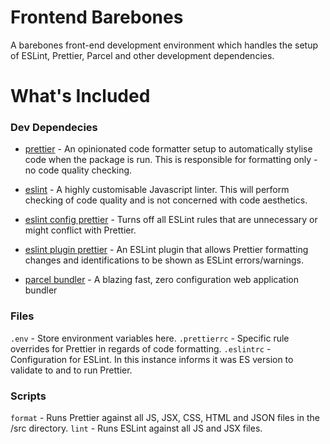 # Frontend Barebones

A barebones front-end development environment which handles the setup of ESLint, Prettier, Parcel and other development dependencies.

# What's Included
### Dev Dependecies

- [prettier](https://github.com/prettier/prettier) - An opinionated code formatter setup to automatically stylise code when the package is run. This is responsible for formatting only - no code quality checking.

- [eslint](https://github.com/eslint/eslint) - A highly customisable Javascript linter. This will perform checking of code quality and is not concerned with code aesthetics.

- [eslint config prettier](https://github.com/prettier/eslint-config-prettier) -  Turns off all ESLint rules that are unnecessary or might conflict with Prettier.

- [eslint plugin prettier](https://github.com/prettier/eslint-plugin-prettier) - An ESLint plugin that allows Prettier formatting changes and identifications to be shown as ESLint errors/warnings. 

- [parcel bundler](https://github.com/parcel-bundler/parcel) - A blazing fast, zero configuration web application bundler

### Files
`.env` - Store environment variables here. 
`.prettierrc` - Specific rule overrides for Prettier in regards of code formatting. 
`.eslintrc` - Configuration for ESLint. In this instance informs it was ES version to validate to and to run Prettier. 

### Scripts
`format` - Runs Prettier against all JS, JSX, CSS, HTML and JSON files in the /src directory.
`lint` - Runs ESLint against all JS and JSX files. 